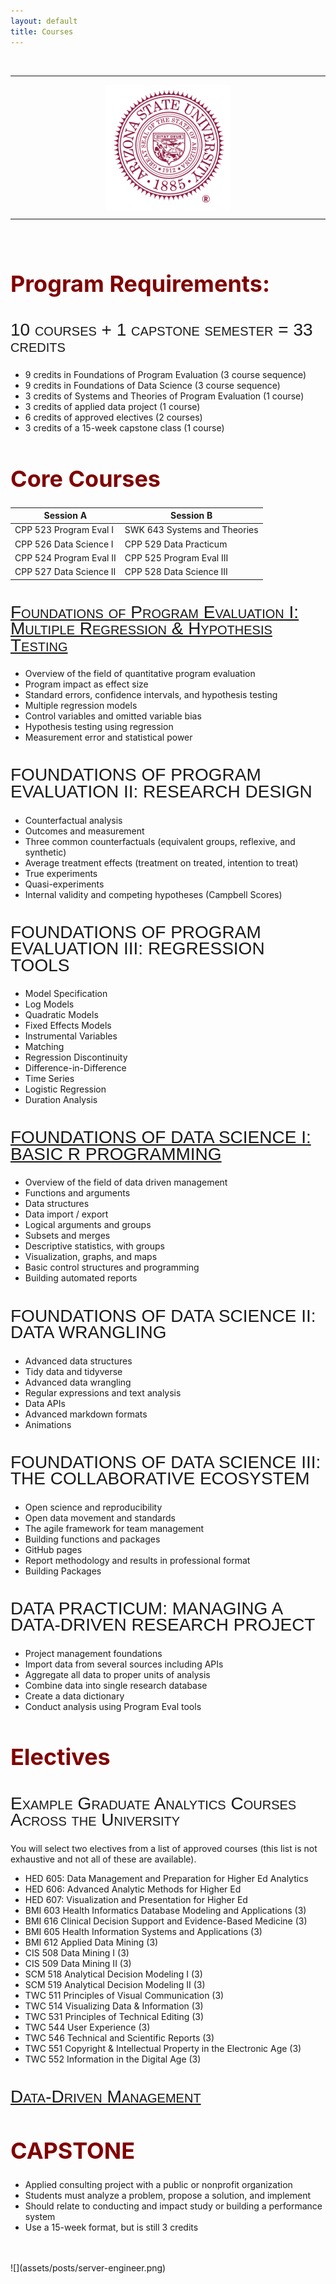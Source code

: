 ```yaml
---
layout: default
title: Courses
---
```


<style>
h2 {
font-family: "Century Gothic", CenturyGothic, AppleGothic, sans-serif; 
  font-size: 28px; 
  font-style: normal; 
  font-variant: small-caps; 
  font-weight: 100;
  line-height: 26.4px;
}
h1 { 
  font-size: 36px;  
  color: maroon;
}
img {
  display: block;
  margin-left: auto;
  margin-right: auto;
}
 </style>
 

 
 
 <br>

----

![](assets/posts/asu_seal_maroon.png)

--- 

<br>


# Program Requirements: 

## 10 courses + 1 capstone semester = 33 credits
* 9 credits in Foundations of Program Evaluation (3 course sequence)  
* 9 credits in Foundations of Data Science (3 course sequence)  
* 3 credits of Systems and Theories of Program Evaluation (1 course)  
* 3 credits of applied data project (1 course)  
* 6 credits of approved electives (2 courses)  
* 3 credits of a 15-week capstone class (1 course)  

# Core Courses

Session A | Session B 
----------|-----------
CPP 523 Program Eval I   |  SWK 643 Systems and Theories 
CPP 526 Data Science I   |  CPP 529 Data Practicum 
CPP 524 Program Eval II  |  CPP 525 Program Eval III 
CPP 527 Data Science II  |  CPP 528 Data Science III 


## [Foundations of Program Evaluation I: Multiple Regression & Hypothesis Testing](https://ds4ps.org/cpp-523-fall-2019/)
* Overview of the field of quantitative program evaluation
* Program impact as effect size
* Standard errors, confidence intervals, and hypothesis testing
* Multiple regression models
* Control variables and omitted variable bias
* Hypothesis testing using regression
* Measurement error and statistical power

## FOUNDATIONS OF PROGRAM EVALUATION II: RESEARCH DESIGN
* Counterfactual analysis
* Outcomes and measurement
* Three common counterfactuals (equivalent groups, reflexive, and synthetic)
* Average treatment effects (treatment on treated, intention to treat)
* True experiments
* Quasi-experiments
* Internal validity and competing hypotheses (Campbell Scores)

## FOUNDATIONS OF PROGRAM EVALUATION III: REGRESSION TOOLS
* Model Specification
* Log Models
* Quadratic Models
* Fixed Effects Models 
* Instrumental Variables
* Matching
* Regression Discontinuity
* Difference-in-Difference
* Time Series
* Logistic Regression
* Duration Analysis

## [FOUNDATIONS OF DATA SCIENCE I: BASIC R PROGRAMMING](https://ds4ps.org/cpp-526-fall-2019/)
* Overview of the field of data driven management
* Functions and arguments
* Data structures
* Data import / export
* Logical arguments and groups
* Subsets and merges
* Descriptive statistics, with groups
* Visualization, graphs, and maps
* Basic control structures and programming
* Building automated reports

## FOUNDATIONS OF DATA SCIENCE II: DATA WRANGLING
* Advanced data structures
* Tidy data and tidyverse 
* Advanced data wrangling
* Regular expressions and text analysis
* Data APIs
* Advanced markdown formats
* Animations

## FOUNDATIONS OF DATA SCIENCE III: THE COLLABORATIVE ECOSYSTEM
* Open science and reproducibility
* Open data movement and standards
* The agile framework for team management
* Building functions and packages
* GitHub pages
* Report methodology and results in professional format
* Building Packages

## DATA PRACTICUM: MANAGING A DATA-DRIVEN RESEARCH PROJECT
* Project management foundations
* Import data from several sources including APIs
* Aggregate all data to proper units of analysis
* Combine data into single research database
* Create a data dictionary
* Conduct analysis using Program Eval tools

# Electives 

## Example Graduate Analytics Courses Across the University 

You will select two electives from a list of approved courses (this list is not exhaustive and not all of these are available). 

* HED 605: Data Management and Preparation for Higher Ed Analytics
* HED 606: Advanced Analytic Methods for Higher Ed
* HED 607: Visualization and Presentation for Higher Ed
* BMI 603 Health Informatics Database Modeling and Applications (3)
* BMI 616 Clinical Decision Support and Evidence-Based Medicine (3)
* BMI 605 Health Information Systems and Applications (3)
* BMI 612 Applied Data Mining (3)
* CIS 508 Data Mining I (3)
* CIS 509 Data Mining II (3)
* SCM 518 Analytical Decision Modeling I (3) 
* SCM 519 Analytical Decision Modeling II (3)
* TWC 511 Principles of Visual Communication (3)
* TWC 514 Visualizing Data & Information (3)
* TWC 531 Principles of Technical Editing (3)
* TWC 544 User Experience (3)
* TWC 546 Technical and Scientific Reports (3)
* TWC 551 Copyright & Intellectual Property in the Electronic Age (3)
* TWC 552 Information in the Digital Age (3)

## [Data-Driven Management](http://ds4ps.org/paf-586-summer-2019/)

# CAPSTONE
* Applied consulting project with a public or nonprofit organization
* Students must analyze a problem, propose a solution, and implement
* Should relate to conducting and impact study or building a performance system
* Use a 15-week format, but is still 3 credits

<br>
<br>
![](assets/posts/server-engineer.png)
<br>
<br>
